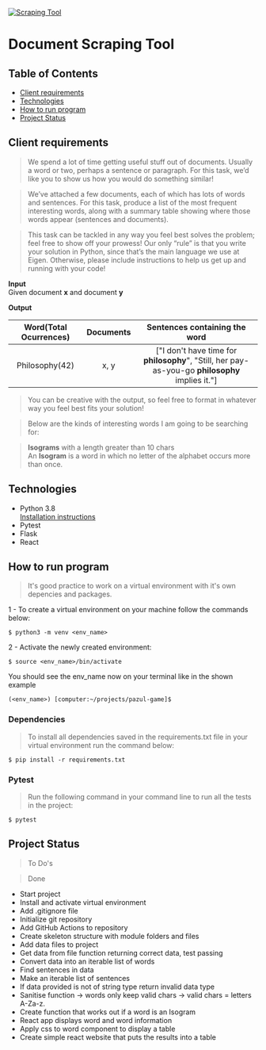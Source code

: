 [![Scraping Tool](https://github.com/Pazoia/python-document-scraping-tool/actions/workflows/scrapingtool.yml/badge.svg)](https://github.com/Pazoia/python-document-scraping-tool/actions/workflows/scrapingtool.yml)

# Document Scraping Tool

## Table of Contents

- [Client requirements](#client-requirements)
- [Technologies](#technologies)
- [How to run program](#how-to-run-program)
- [Project Status](#project-status)

## Client requirements

> We spend a lot of time getting useful stuff out of documents. Usually a word or two, perhaps a sentence or paragraph. For this task, we’d like you to show us how you would do something similar!

> We’ve attached a few documents, each of which has lots of words and sentences. For this task, produce a list of the most frequent interesting words, along with a summary table showing where those words appear (sentences and documents).

> This task can be tackled in any way you feel best solves the problem; feel free to show off your prowess! Our only “rule” is that you write your solution in Python, since that’s the main language we use at Eigen. Otherwise, please include instructions to help us get up and running with your code!

**Input**  
Given document **x** and document **y**

**Output**

| Word(Total Ocurrences) | Documents |                                  Sentences containing the word                                  |
| :--------------------: | :-------: | :---------------------------------------------------------------------------------------------: |
|     Philosophy(42)     |   x, y    | ["I don't have time for **philosophy**", "Still, her pay-as-you-go **philosophy** implies it."] |

> You can be creative with the output, so feel free to format in whatever way you feel best fits your solution!

> Below are the kinds of interesting words I am going to be searching for:

> **Isograms** with a length greater than 10 chars  
> An **Isogram** is a word in which no letter of the alphabet occurs more than once.

## Technologies

- Python 3.8  
  [Installation instructions](https://www.python.org/)
- Pytest
- Flask
- React

## How to run program

> It's good practice to work on a virtual environment with it's own depencies and packages.

1 - To create a virtual environment on your machine follow the commands below:

```
$ python3 -m venv <env_name>
```

2 - Activate the newly created environment:

```
$ source <env_name>/bin/activate
```

You should see the env_name now on your terminal like in the shown example

```
(<env_name>) [computer:~/projects/pazul-game]$
```

### **Dependencies**

> To install all dependencies saved in the requirements.txt file in your virtual environment run the command below:

```
$ pip install -r requirements.txt
```

### **Pytest**

> Run the following command in your command line to run all the tests in the project:

```
$ pytest
```

## Project Status

> To Do's

> Done

- Start project
- Install and activate virtual environment
- Add .gitignore file
- Initialize git repository
- Add GitHub Actions to repository
- Create skeleton structure with module folders and files
- Add data files to project
- Get data from file function returning correct data, test passing
- Convert data into an iterable list of words
- Find sentences in data
- Make an iterable list of sentences
- If data provided is not of string type return invalid data type
- Sanitise function -> words only keep valid chars -> valid chars = letters A-Za-z.
- Create function that works out if a word is an Isogram
- React app displays word and word information
- Apply css to word component to display a table
- Create simple react website that puts the results into a table
